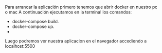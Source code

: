 Para arrancar la aplicación primero tenemos que abrir docker en nuestro pc o mac
A continuación ejecutamos en la terminal los comandos:
- docker-compose build.
- docker-compose up.
- 
Luego podremos ver nuestra aplicacion en el navegador accediendo a localhost:5500
